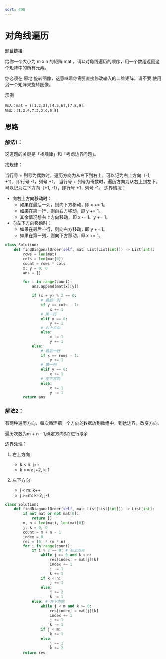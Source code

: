 ```yaml
---
sort: 498
---
```

# 对角线遍历

[题目链接](https://leetcode-cn.com/problems/diagonal-traverse/)

给你一个大小为 m x n 的矩阵 mat ，请以对角线遍历的顺序，用一个数组返回这个矩阵中的所有元素。

你必须在 原地 旋转图像，这意味着你需要直接修改输入的二维矩阵。请不要 使用另一个矩阵来旋转图像。


示例
```
输入：mat = [[1,2,3],[4,5,6],[7,8,9]]
输出：[1,2,4,7,5,3,6,8,9]
```
## 思路
### 解法1：
这道题的关键是「找规律」和「考虑边界问题」。

找规律：

当行号 + 列号为偶数时，遍历方向为从左下到右上。可以记为右上方向（-1, +1），即行号 -1，列号 +1。
当行号 + 列号为奇数时，遍历方向为从右上到左下。可以记为左下方向（+1, -1），即行号 +1，列号 -1。
边界情况：

* 向右上方向移动时：
    * 如果在最后一列，则向下方移动，即 x += 1。
    * 如果在第一行，则向右方移动，即 y += 1。
    * 其余情况想右上方向移动，即 x -= 1、y += 1。
* 向左下方向移动时：
    * 如果在最后一行，则向右方移动，即 y += 1。
    * 如果在第一列，则向下方移动，即 x += 1。
  
```python
class Solution:
    def findDiagonalOrder(self, mat: List[List[int]]) -> List[int]:
        rows = len(mat)
        cols = len(mat[0])
        count = rows * cols
        x, y = 0, 0
        ans = []

        for i in range(count):
            ans.append(mat[x][y])

            if (x + y) % 2 == 0:
                # 最后一列
                if y == cols - 1:
                    x += 1
                # 第一行
                elif x == 0:
                    y += 1
                # 右上方向
                else:
                    x -= 1
                    y += 1
            else:
                # 最后一行
                if x == rows - 1:
                    y += 1
                # 第一列
                elif y == 0:
                    x += 1
                # 左下方向
                else:
                    x += 1
                    y -= 1
        return ans
```
### 解法2：
有两种遍历方向，每次循环把一个方向的数据放到数组中，到达边界，改变方向.

遍历次数为m + n - 1,确定方向对2进行取余

边界处理：
1. 右上方向
    *  k < n: j++
    *  k >=n: j+2, k-1
    
2. 左下方向
    *  j < m: k++
    *  j >=m: k+2, j-1


```python
class Solution:
    def findDiagonalOrder(self, mat: List[List[int]]) -> List[int]:
        if not mat or not mat[0]:
            return []
        m, n = len(mat), len(mat[0])
        j, k = 0, 0
        count = m + n - 1
        index = 0
        res = [0] * (m * n)
        for i in range(count):
            if i % 2 == 0: # 右上方向
                while j >= 0 and k < n:
                    res[index] = mat[j][k]
                    index += 1
                    j -= 1
                    k += 1
                if k < n:
                    j += 1
                else:
                    j += 2
                    k -= 1
            else: # 左下方向
                while j < m and k >= 0:
                    res[index] = mat[j][k]
                    index += 1
                    j += 1
                    k -= 1
                if j < m:
                    k += 1
                else:
                    j -= 1
                    k += 2
        return res

```
